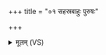 +++
title = "०१ सहस्रबाहुः पुरुषः"

+++
<details><summary>मूलम् (VS)</summary>

स॒हस्र॑बाहुः॒ पुरु॑षः सहस्रा॒क्षः स॒हस्र॑पात्। स भूमिं॑ वि॒श्वतो॑ वृ॒त्वात्यति॑ष्ठद्दशाङ्गु॒लम् ॥
</details>